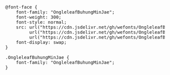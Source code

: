 <pre>
@font-face {
    font-family: "OngleleafBuhungMinJae";
    font-weight: 300;
    font-style: normal;
    src: url("https://cdn.jsdelivr.net/gh/wefonts/OngleleafBuhungMinJae/OngleleafBuhungMinJae.woff2") format("woff2"),
         url("https://cdn.jsdelivr.net/gh/wefonts/OngleleafBuhungMinJae/OngleleafBuhungMinJae.woff") format("woff"),
         url("https://cdn.jsdelivr.net/gh/wefonts/OngleleafBuhungMinJae/OngleleafBuhungMinJae.ttf") format("truetype");
    font-display: swap;
}

.OngleleafBuhungMinJae {
    font-family: "OngleleafBuhungMinJae";
}
  
</pre>
